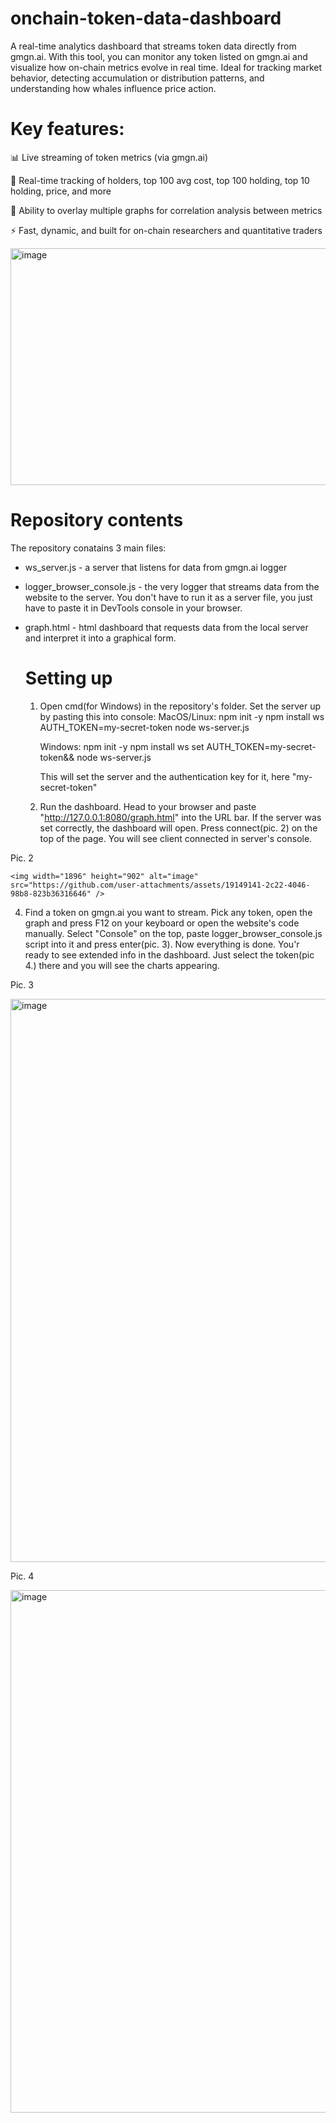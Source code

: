 # onchain-token-data-dashboard
A real-time analytics dashboard that streams token data directly from gmgn.ai. With this tool, you can monitor any token listed on gmgn.ai and visualize how on-chain metrics evolve in real time. Ideal for tracking market behavior, detecting accumulation or distribution patterns, and understanding how whales influence price action.

# Key features:
📊 Live streaming of token metrics (via gmgn.ai)

👥 Real-time tracking of holders, top 100 avg cost, top 100 holding, top 10 holding, price, and more

🔄 Ability to overlay multiple graphs for correlation analysis between metrics

⚡ Fast, dynamic, and built for on-chain researchers and quantitative traders

<img width="920" height="379" alt="image" src="https://github.com/user-attachments/assets/ed8c428d-39b8-4383-ae7b-09085a44a882" />


# Repository contents

The repository conatains 3 main files:
- ws_server.js - a server that listens for data from gmgn.ai logger
- logger_browser_console.js - the very logger that streams data from the website to the server. You don't have to run it as a server file, you just have to paste it in DevTools console in your browser.
- graph.html - html dashboard that requests data from the local server and interpret it into a graphical form.

  # Setting up

  1. Open cmd(for Windows) in the repository's folder. Set the server up by pasting this into console:
     MacOS/Linux:
     npm init -y
     npm install ws
     AUTH_TOKEN=my-secret-token node ws-server.js

     Windows:
     npm init -y
     npm install ws
     set AUTH_TOKEN=my-secret-token&& node ws-server.js

     This will set the server and the authentication key for it, here "my-secret-token"
     
  2. Run the dashboard. Head to your browser and paste "http://127.0.0.1:8080/graph.html" into the URL bar. If the server was set correctly, the dashboard will open. Press connect(pic. 2) on the top of the page. You will see client connected in server's console.

Pic. 2

    <img width="1896" height="902" alt="image" src="https://github.com/user-attachments/assets/19149141-2c22-4046-98b8-823b36316646" />

  4. Find a token on gmgn.ai you want to stream. Pick any token, open the graph and press F12 on your keyboard or open the website's code manually. Select "Console" on the top, paste logger_browser_console.js script into it and press enter(pic. 3).
  Now everything is done. You'r ready to see extended info in the dashboard. Just select the token(pic 4.) there and you will see the charts appearing.

Pic. 3

<img width="1915" height="901" alt="image" src="https://github.com/user-attachments/assets/f85668a8-87e1-4a9f-a54c-e62feb19f57a" />


Pic. 4

<img width="1919" height="836" alt="image" src="https://github.com/user-attachments/assets/01df6269-8bb6-41f8-842a-a7cc19acbd30" />





